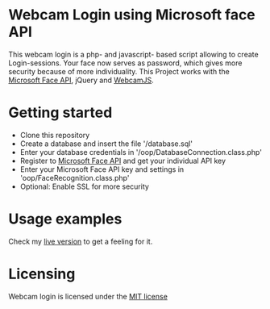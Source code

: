 Webcam Login using Microsoft face API
============================

This webcam login is a php- and javascript- based script allowing to create Login-sessions. Your face now serves as password, which gives more security because of more individuality.
This Project works with the [Microsoft Face API](https://www.microsoft.com/cognitive-services/en-us/face-api), jQuery and [WebcamJS](https://github.com/jhuckaby/webcamjs).

# Getting started
* Clone this repository
* Create a database and insert the file '/database.sql'
* Enter your database credentials in '/oop/DatabaseConnection.class.php'
* Register to [Microsoft Face API](https://www.microsoft.com/cognitive-services/en-us/face-api) and get your individual API key
* Enter your Microsoft Face API key and settings in 'oop/FaceRecognition.class.php'
* Optional: Enable SSL for more security

# Usage examples
Check my [live version](http://jules-rau.de/projects/webcam-login) to get a feeling for it.

# Licensing
Webcam login is licensed under the [MIT license](https://github.com/ammerzone/webcam-login/blob/master/LICENSE)
